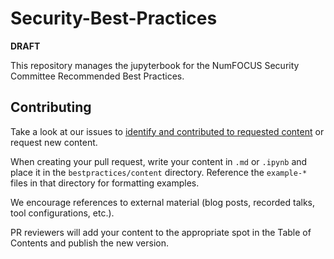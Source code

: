 # Security-Best-Practices

**DRAFT**

This repository manages the jupyterbook for the NumFOCUS Security Committee Recommended Best Practices.

## Contributing

Take a look at our issues to [identify and contributed to requested content](https://github.com/numfocus/Security-Best-Practices/issues?q=is%3Aissue+is%3Aopen+label%3Acontent) or request new content.

When creating your pull request, write your content in `.md` or `.ipynb` and place it in the `bestpractices/content` directory. Reference the `example-*` files in that directory for formatting examples.

We encourage references to external material (blog posts, recorded talks, tool configurations, etc.).

PR reviewers will add your content to the appropriate spot in the Table of Contents and publish the new version.